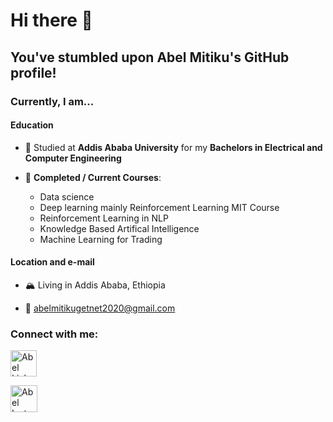 # Hi there 👋

## You've stumbled upon Abel Mitiku's GitHub profile!

### Currently, I am...

#### Education

- 📖 Studied at **Addis Ababa University** for my **Bachelors in Electrical and Computer Engineering**
- 🌱 **Completed / Current Courses**: 

  - Data science
  - Deep learning mainly Reinforcement Learning MIT Course
  - Reinforcement Learning in NLP
  - Knowledge Based Artifical Intelligence
  - Machine Learning for Trading
  
#### Location and e-mail

- 🏔 Living in Addis Ababa, Ethiopia

- 📧 abelmitikugetnet2020@gmail.com

### Connect with me:

<a href="https://www.linkedin.com/in/abel-mitiku-2b95bb215/"><img src="https://cdn.jsdelivr.net/npm/simple-icons@v3/icons/linkedin.svg" alt="Abel Linkedin" style="width:42px;height:42px;"></a>

<a href="https://www.instagram.com/abel_cerulean/"><img src="https://upload.wikimedia.org/wikipedia/commons/thumb/6/6e/Instagram_font_awesome.svg/1200px-Instagram_font_awesome.svg.png" alt="Abel Instagram" style="width:43px;height:43px;"></a>

<!--
**Abel-Blue/Abel-Blue** is a ✨ _special_ ✨ repository because its `README.md` (this file) appears on your GitHub profile.

Here are some ideas to get you started:

- 🔭 I’m currently working on ...
- 🌱 I’m currently learning ...
- 👯 I’m looking to collaborate on ...
- 🤔 I’m looking for help with ...
- 💬 Ask me about ...
- 📫 How to reach me: ...
- 😄 Pronouns: ...
- ⚡ Fun fact: ...
-->
